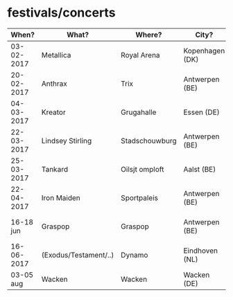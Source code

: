 # festivals/concerts

| When? | What? | Where? | City? | Tix
|---|---|---|---| --- |
|03-02-2017 | Metallica | Royal Arena | Kopenhagen (DK) | Yes!
|20-02-2017 | Anthrax | Trix | Antwerpen (BE) | Yes!
|04-03-2017 | Kreator | Grugahalle | Essen (DE) | Yes!
|22-03-2017 | Lindsey Stirling | Stadschouwburg | Antwerpen (BE) | Yes!
|25-03-2017 | Tankard | Oilsjt omploft | Aalst (BE) | Yes!
|22-04-2017 | Iron Maiden | Sportpaleis | Antwerpen (BE) | Yes!
|16-18 jun | Graspop | Graspop | Antwerpen (BE) | Not yet :(
|16-06-2017 | (Exodus/Testament/..) | Dynamo | Eindhoven (NL) | Yes!
|03-05 aug | Wacken | Wacken | Wacken (DE) | Yes!


